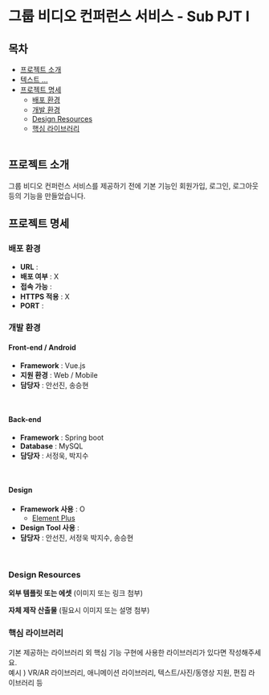 # 그룹 비디오 컨퍼런스 서비스 - Sub PJT I

## 목차

- [프로젝트 소개](#프로젝트-소개)   
- [텍스트 ... ](#프로젝트-소개)   
- [프로젝트 명세](#프로젝트-명세)
  - [배포 환경](#배포-환경)
  - [개발 환경](#개발-환경)
  - [Design Resources](#design-resources)
  - [핵심 라이브러리](#핵심-라이브러리)
  <br>

## 프로젝트 소개
 그룹 비디오 컨퍼런스 서비스를 제공하기 전에 기본 기능인 회원가입, 로그인, 로그아웃 등의 기능을 만들었습니다.
<br>

## 프로젝트 명세
### 배포 환경

- __URL__ : 
- __배포 여부__ : X
- __접속 가능__ : 
- __HTTPS 적용__ : X
- __PORT__ :
  <br>

### 개발 환경

#### Front-end / Android
- __Framework__ : Vue.js
- __지원 환경__ : Web / Mobile
- __담당자__ : 안선진, 송승현
<br>

#### Back-end
- __Framework__ : Spring boot 
- __Database__ : MySQL
- __담당자__ : 서정욱, 박지수
<br>

#### Design
- __Framework 사용__ : O 
  - [Element Plus](https://element-plus.org/)
- __Design Tool 사용__ :
- __담당자__ : 안선진, 서정욱 박지수, 송승현
<br>

### Design Resources
__외부 템플릿 또는 에셋__ (이미지 또는 링크 첨부)

__자체 제작 산출물__ (필요시 이미지 또는 설명 첨부)
<br>

### 핵심 라이브러리
기본 제공하는 라이브러리 외 핵심 기능 구현에 사용한 라이브러리가 있다면 작성해주세요.   
예시 ) VR/AR 라이브러리, 애니메이션 라이브러리, 텍스트/사진/동영상 지원, 편집 라이브러리 등

